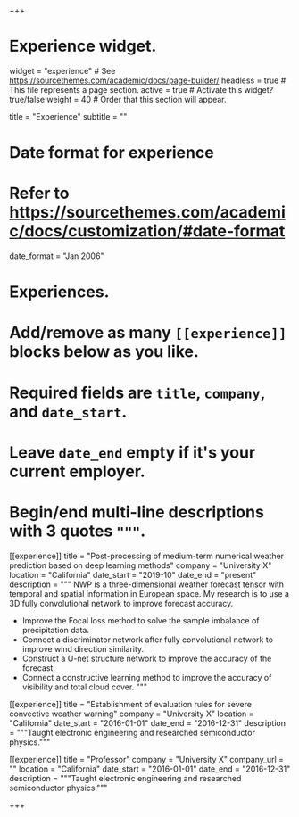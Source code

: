 +++
# Experience widget.
widget = "experience"  # See https://sourcethemes.com/academic/docs/page-builder/
headless = true  # This file represents a page section.
active = true  # Activate this widget? true/false
weight = 40  # Order that this section will appear.

title = "Experience"
subtitle = ""

# Date format for experience
#   Refer to https://sourcethemes.com/academic/docs/customization/#date-format
date_format = "Jan 2006"

# Experiences.
#   Add/remove as many `[[experience]]` blocks below as you like.
#   Required fields are `title`, `company`, and `date_start`.
#   Leave `date_end` empty if it's your current employer.
#   Begin/end multi-line descriptions with 3 quotes `"""`.
[[experience]]
  title = "Post-processing of medium-term numerical weather prediction based on deep learning methods"
  company = "University X"
  location = "California"
  date_start = "2019-10"
  date_end = "present"
  description = """
  NWP is a three-dimensional weather forecast tensor with temporal and spatial information in European space. My research is to use a 3D fully convolutional network to improve forecast accuracy.  
  * Improve the Focal loss method to solve the sample imbalance of precipitation data.
  * Connect a discriminator network after fully convolutional network to improve wind direction similarity.
  * Construct a U-net structure network to improve the accuracy of the forecast.
  * Connect a constructive learning method to improve the accuracy of visibility and total cloud cover.
  """

[[experience]]
  title = "Establishment of evaluation rules for severe convective weather warning"
  company = "University X"
  location = "California"
  date_start = "2016-01-01"
  date_end = "2016-12-31"
  description = """Taught electronic engineering and researched semiconductor physics."""
  
[[experience]]
  title = "Professor"
  company = "University X"
  company_url = ""
  location = "California"
  date_start = "2016-01-01"
  date_end = "2016-12-31"
  description = """Taught electronic engineering and researched semiconductor physics."""

+++

